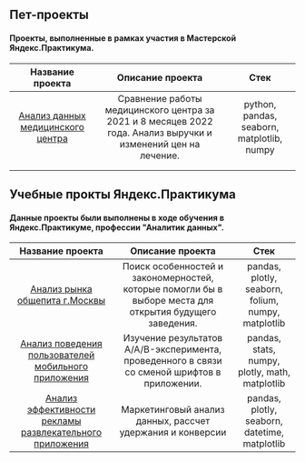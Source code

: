 ## Пет-проекты
#### Проекты, выполненные в рамках участия в Мастерской Яндекс.Практикума.
|**Название проекта**                 |       **Описание проекта**          |       **Стек** 
|:-------------: |:---------------:| :-------------:|
|[Анализ данных медицинского центра](https://github.com/nya-nya-nyan/Test/tree/00d2486b4e6b47426aa355de5db4418a81bfc7bf/medical%20center)| Сравнение работы медицинского центра за 2021 и 8 месяцев 2022 года. Анализ выручки и изменений цен на лечение. | python, pandas, seaborn, matplotlib, numpy |
|   |         |           |
|  |       |       |

## Учебные прокты Яндекс.Практикума
#### Данные проекты были выполнены в ходе обучения в Яндекс.Практикуме, профессии "Аналитик данных".
|**Название проекта**                 |       **Описание проекта**          |       **Стек** 
|:-------------: |:---------------:| :-------------:|
|[Анализ рынка общепита г.Москвы](https://github.com/nya-nya-nyan/Test/tree/00d2486b4e6b47426aa355de5db4418a81bfc7bf/public%20catering)|Поиск особенностей и закономерностей, которые помогли бы в выборе места для открытия будущего заведения.|pandas, plotly, seaborn, folium, numpy, matplotlib|
|[Анализ поведения пользователей мобильного приложения](https://github.com/nya-nya-nyan/Test/tree/00d2486b4e6b47426aa355de5db4418a81bfc7bf/mobile%20app)|Изучение результатов A/A/B-эксперимента, проведенного в связи со сменой шрифтов в приложении.|pandas, stats, numpy, plotly, math, matplotlib|
|[Анализ эффективности рекламы развлекательного приложения](https://github.com/nya-nya-nyan/Test/tree/00d2486b4e6b47426aa355de5db4418a81bfc7bf/mobile%20app%20advertising)|Маркетинговый анализ данных, рассчет удержания и конверсии|pandas, plotly, seaborn, datetime, matplotlib|
